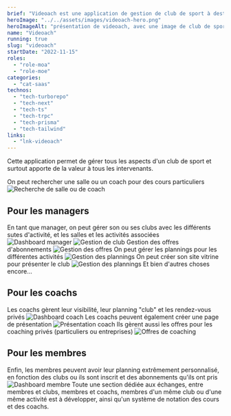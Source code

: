 ```yaml
---
brief: "Videoach est une application de gestion de club de sport à destination des managers de salles, des coachs et des membres des clubs"
heroImage: "../../assets/images/videoach-hero.png"
heroImageAlt: "présentation de videoach, avec une image de club de sport"
name: "Videoach"
running: true
slug: "videoach"
startDate: "2022-11-15"
roles:
  - "role-moa"
  - "role-moe"
categories:
  - "cat-saas"
technos:
  - "tech-turborepo"
  - "tech-next"
  - "tech-ts"
  - "tech-trpc"
  - "tech-prisma"
  - "tech-tailwind"
links:
  - "lnk-videoach"
---
```


Cette application permet de gérer tous les aspects d'un club de sport et surtout apporte de la valeur à tous les intervenants.

On peut rechercher une salle ou un coach pour des cours particuliers
![Recherche de salle ou de coach](../../assets/images/videoach-recherche-salle.png)

## Pour les managers

En tant que manager, on peut gérer son ou ses clubs avec les différents sutes d'activité, et les salles et les activités associées
![Dashboard manager](../../assets/images/videoach-dashboard-manager.png)
![Gestion de club](../../assets/images/videoach-gestion-club.png)
Gestion des offres d'abonnements
![Gestion des offres](../../assets/images/videoach-offres.png)
On peut gérer les plannings pour les différentes activités
![Gestion des plannings](../../assets/images/videoach-planning.png)
On peut créer son site vitrine pour présenter le club
![Gestion des plannings](../../assets/images/videoach-plannings.png)
Et bien d'autres choses encore...

## Pour les coachs

Les coachs gèrent leur visibilité, leur planning "club" et les rendez-vous privés
![Dashboard coach](../../assets/images/videoach-dashboard-coach.png)
Les coachs peuvent également créer une page de présentation
![Présentation coach](../../assets/images/videoach-coach.png)
Ils gèrent aussi les offres pour les coaching privés (particuliers ou entreprises)
![Offres de coaching](../../assets/images/videoach-offres-coach.png)

## Pour les membres

Enfin, les membres peuvent avoir leur planning extrêmement personnalisé, en fonction des clubs ou ils sont inscrit et des abonnements qu'ils ont pris
![Dashboard membre](../../assets/images/videoach-membre.png)
Toute une section dédiée aux échanges, entre membres et clubs, membres et coachs, membres d'un même club ou d'une même activité est à développer, ainsi qu'un système de notation des cours et des coachs.
